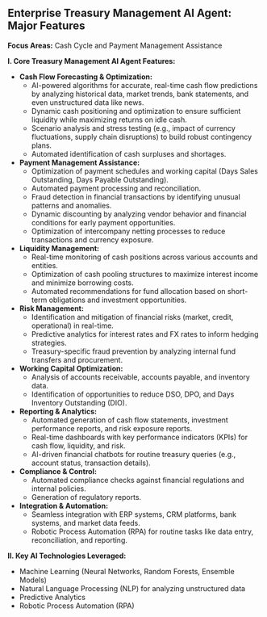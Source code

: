 ## Enterprise Treasury Management AI Agent: Major Features

**Focus Areas:** Cash Cycle and Payment Management Assistance

**I. Core Treasury Management AI Agent Features:**

*   **Cash Flow Forecasting & Optimization:**
    *   AI-powered algorithms for accurate, real-time cash flow predictions by analyzing historical data, market trends, bank statements, and even unstructured data like news.
    *   Dynamic cash positioning and optimization to ensure sufficient liquidity while maximizing returns on idle cash.
    *   Scenario analysis and stress testing (e.g., impact of currency fluctuations, supply chain disruptions) to build robust contingency plans.
    *   Automated identification of cash surpluses and shortages.
*   **Payment Management Assistance:**
    *   Optimization of payment schedules and working capital (Days Sales Outstanding, Days Payable Outstanding).
    *   Automated payment processing and reconciliation.
    *   Fraud detection in financial transactions by identifying unusual patterns and anomalies.
    *   Dynamic discounting by analyzing vendor behavior and financial conditions for early payment opportunities.
    *   Optimization of intercompany netting processes to reduce transactions and currency exposure.
*   **Liquidity Management:**
    *   Real-time monitoring of cash positions across various accounts and entities.
    *   Optimization of cash pooling structures to maximize interest income and minimize borrowing costs.
    *   Automated recommendations for fund allocation based on short-term obligations and investment opportunities.
*   **Risk Management:**
    *   Identification and mitigation of financial risks (market, credit, operational) in real-time.
    *   Predictive analytics for interest rates and FX rates to inform hedging strategies.
    *   Treasury-specific fraud prevention by analyzing internal fund transfers and procurement.
*   **Working Capital Optimization:**
    *   Analysis of accounts receivable, accounts payable, and inventory data.
    *   Identification of opportunities to reduce DSO, DPO, and Days Inventory Outstanding (DIO).
*   **Reporting & Analytics:**
    *   Automated generation of cash flow statements, investment performance reports, and risk exposure reports.
    *   Real-time dashboards with key performance indicators (KPIs) for cash flow, liquidity, and risk.
    *   AI-driven financial chatbots for routine treasury queries (e.g., account status, transaction details).
*   **Compliance & Control:**
    *   Automated compliance checks against financial regulations and internal policies.
    *   Generation of regulatory reports.
*   **Integration & Automation:**
    *   Seamless integration with ERP systems, CRM platforms, bank systems, and market data feeds.
    *   Robotic Process Automation (RPA) for routine tasks like data entry, reconciliation, and reporting.

**II. Key AI Technologies Leveraged:**

*   Machine Learning (Neural Networks, Random Forests, Ensemble Models)
*   Natural Language Processing (NLP) for analyzing unstructured data
*   Predictive Analytics
*   Robotic Process Automation (RPA)
